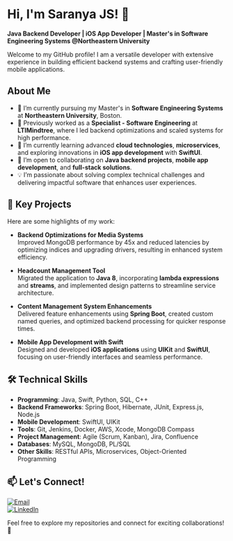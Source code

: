 # Hi, I'm Saranya JS! 👋  

**Java Backend Developer | iOS App Developer | Master's in Software Engineering Systems @Northeastern University**  

Welcome to my GitHub profile! I am a versatile developer with extensive experience in building efficient backend systems and crafting user-friendly mobile applications.  

## About Me  
- 🔭 I’m currently pursuing my Master's in **Software Engineering Systems** at **Northeastern University**, Boston.  
- 💼 Previously worked as a **Specialist - Software Engineering** at **LTIMindtree**, where I led backend optimizations and scaled systems for high performance.  
- 🌱 I’m currently learning advanced **cloud technologies**, **microservices**, and exploring innovations in **iOS app development** with **SwiftUI**.  
- 🤝 I’m open to collaborating on **Java backend projects**, **mobile app development**, and **full-stack solutions**.  
- 💡 I’m passionate about solving complex technical challenges and delivering impactful software that enhances user experiences.  

## 🚀 Key Projects  

Here are some highlights of my work:  

- **Backend Optimizations for Media Systems**  
  Improved MongoDB performance by 45x and reduced latencies by optimizing indices and upgrading drivers, resulting in enhanced system efficiency.  

- **Headcount Management Tool**  
  Migrated the application to **Java 8**, incorporating **lambda expressions** and **streams**, and implemented design patterns to streamline service architecture.  

- **Content Management System Enhancements**  
  Delivered feature enhancements using **Spring Boot**, created custom named queries, and optimized backend processing for quicker response times.  

- **Mobile App Development with Swift**  
  Designed and developed **iOS applications** using **UIKit** and **SwiftUI**, focusing on user-friendly interfaces and seamless performance.  

## 🛠️ Technical Skills  

- **Programming**: Java, Swift, Python, SQL, C++  
- **Backend Frameworks**: Spring Boot, Hibernate, JUnit, Express.js, Node.js  
- **Mobile Development**: SwiftUI, UIKit  
- **Tools**: Git, Jenkins, Docker, AWS, Xcode, MongoDB Compass  
- **Project Management**: Agile (Scrum, Kanban), Jira, Confluence  
- **Databases**: MySQL, MongoDB, PL/SQL  
- **Other Skills**: RESTful APIs, Microservices, Object-Oriented Programming  

## 📫 Let's Connect!  

[![Email](https://img.shields.io/badge/Email-D14836?style=flat-square&logo=gmail&logoColor=white)](mailto:saranyajothi.subram@gmail.com)  
[![LinkedIn](https://img.shields.io/badge/LinkedIn-0A66C2?style=flat-square&logo=linkedin&logoColor=white)](https://www.linkedin.com/in/saranya-js-770b46246/)  

Feel free to explore my repositories and connect for exciting collaborations! 🚀  
